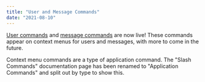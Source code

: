 ```yaml
---
title: "User and Message Commands"
date: "2021-08-10"
---
```


[User commands](/docs/interactions/application-commands#user-commands) and [message commands](/docs/interactions/application-commands#message-commands) are now live! These commands appear on context menus for users and messages, with more to come in the future.

Context menu commands are a type of application command. The "Slash Commands" documentation page has been renamed to "Application Commands" and split out by type to show this.
